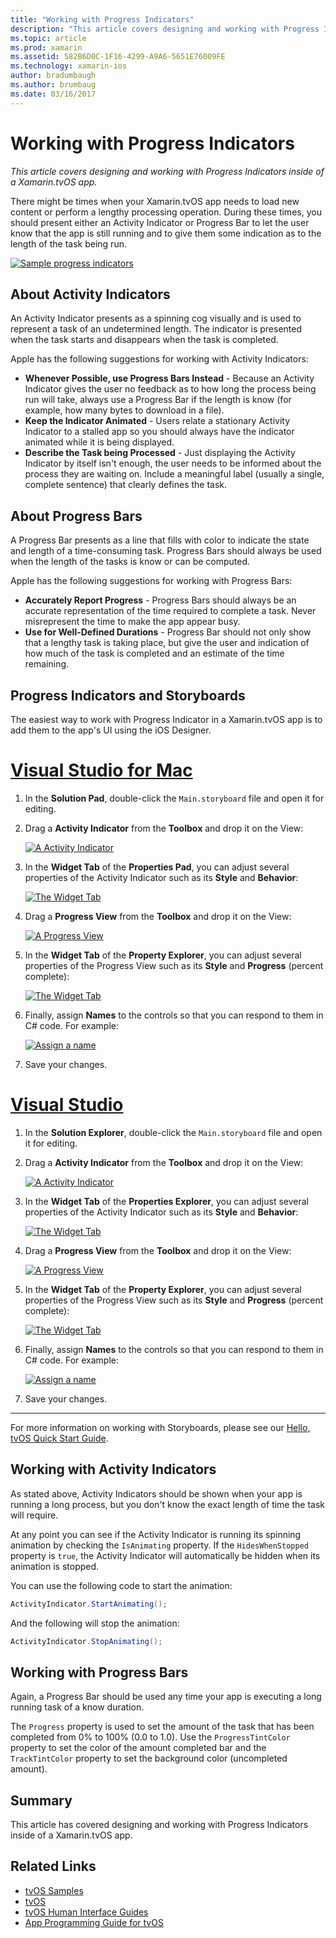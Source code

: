 ```yaml
---
title: "Working with Progress Indicators"
description: "This article covers designing and working with Progress Indicators inside of a Xamarin.tvOS app."
ms.topic: article
ms.prod: xamarin
ms.assetid: 582B6D0C-1F16-4299-A9A6-5651E76009FE
ms.technology: xamarin-ios
author: bradumbaugh
ms.author: brumbaug
ms.date: 03/16/2017
---
```


# Working with Progress Indicators

_This article covers designing and working with Progress Indicators inside of a Xamarin.tvOS app._


There might be times when your Xamarin.tvOS app needs to load new content or perform a lengthy processing operation. During these times, you should present either an Activity Indicator or Progress Bar to let the user know that the app is still running and to give them some indication as to the length of the task being run.

[ ![](progress-indicators-images/intro01.png "Sample progress indicators")](progress-indicators-images/intro01.png)

<a name="About-Activity-Indicators" />

## About Activity Indicators

An Activity Indicator presents as a spinning cog visually and is used to represent a task of an undetermined length. The indicator is presented when the task starts and disappears when the task is completed.

Apple has the following suggestions for working with Activity Indicators:

- **Whenever Possible, use Progress Bars Instead** - Because an Activity Indicator gives the user no feedback as to how long the process being run will take, always use a Progress Bar if the length is know (for example, how many bytes to download in a file).
- **Keep the Indicator Animated** - Users relate a stationary Activity Indicator to a stalled app so you should always have the indicator animated while it is being displayed.
- **Describe the Task being Processed** - Just displaying the Activity Indicator by itself isn't enough, the user needs to be informed about the process they are waiting on. Include a meaningful label (usually a single, complete sentence) that clearly defines the task.

<a name="Summary" />

## About Progress Bars

A Progress Bar presents as a line that fills with color to indicate the state and length of a time-consuming task. Progress Bars should always be used when the length of the tasks is know or can be computed.

Apple has the following suggestions for working with Progress Bars:

- **Accurately Report Progress** - Progress Bars should always be an accurate representation of the time required to complete a task. Never misrepresent the time to make the app appear busy.
- **Use for Well-Defined Durations** - Progress Bar should not only show that a lengthy task is taking place, but give the user and indication of how much of the task is completed and an estimate of the time remaining.

<a name="Progress-Indicators-and-Storyboards" />

## Progress Indicators and Storyboards

The easiest way to work with Progress Indicator in a Xamarin.tvOS app is to add them to the app's UI using the iOS Designer.

# [Visual Studio for Mac](#tab/vsmac)
	
1. In the **Solution Pad**, double-click the `Main.storyboard` file and open it for editing.
1. Drag a **Activity Indicator** from the **Toolbox** and drop it on the View: 

	[ ![](progress-indicators-images/activity01.png "A Activity Indicator")](progress-indicators-images/activity01.png)
1. In the **Widget Tab** of the **Properties Pad**, you can adjust several properties of the Activity Indicator such as its **Style** and **Behavior**: 

	[ ![](progress-indicators-images/activity02.png "The Widget Tab ")](progress-indicators-images/activity02.png)
1. Drag a **Progress View** from the **Toolbox** and drop it on the View: 

	[ ![](progress-indicators-images/activity03.png "A Progress View")](progress-indicators-images/activity03.png)
1. In the **Widget Tab** of the **Property Explorer**, you can adjust several properties of the Progress View such as its **Style** and **Progress** (percent complete): 

	[ ![](progress-indicators-images/activity04.png "The Widget Tab")](progress-indicators-images/activity04.png)
1. Finally, assign **Names** to the controls so that you can respond to them in C# code. For example: 

	[ ![](progress-indicators-images/activity05.png "Assign a name")](progress-indicators-images/activity05.png)
1. Save your changes.

# [Visual Studio](#tab/vswin)
	
1. In the **Solution Explorer**, double-click the `Main.storyboard` file and open it for editing.
1. Drag a **Activity Indicator** from the **Toolbox** and drop it on the View: 

	[ ![](progress-indicators-images/activity01-vs.png "A Activity Indicator")](progress-indicators-images/activity01-vs.png)
1. In the **Widget Tab** of the **Properties Explorer**, you can adjust several properties of the Activity Indicator such as its **Style** and **Behavior**: 

	[ ![](progress-indicators-images/activity02-vs.png "The Widget Tab")](progress-indicators-images/activity02-vs.png)
1. Drag a **Progress View** from the **Toolbox** and drop it on the View: 

	[ ![](progress-indicators-images/activity03-vs.png "A Progress View")](progress-indicators-images/activity03-vs.png)
1. In the **Widget Tab** of the **Property Explorer**, you can adjust several properties of the Progress View such as its **Style** and **Progress** (percent complete): 

	[ ![](progress-indicators-images/activity04-vs.png "The Widget Tab")](progress-indicators-images/activity04-vs.png)
1. Finally, assign **Names** to the controls so that you can respond to them in C# code. For example: 

	[ ![](progress-indicators-images/activity05-vs.png "Assign a name")](progress-indicators-images/activity05-vs.png)
1. Save your changes.

-----

For more information on working with Storyboards, please see our [Hello, tvOS Quick Start Guide](~/ios/tvos/get-started/hello-tvos.md). 

<a name="Working-with-Activity-Indicators" />

## Working with Activity Indicators

As stated above, Activity Indicators should be shown when your app is running a long process, but you don't know the exact length of time the task will require.

At any point you can see if the Activity Indicator is running its spinning animation by checking the `IsAnimating` property. If the `HidesWhenStopped` property is `true`, the Activity Indicator will automatically be hidden when its animation is stopped.

You can use the following code to start the animation: 

```csharp
ActivityIndicator.StartAnimating();
```

And the following will stop the animation:

```csharp
ActivityIndicator.StopAnimating();
```

<a name="Working-with-Progress-Bars" />

## Working with Progress Bars

Again, a Progress Bar should be used any time your app is executing a long running task of a know duration. 

The `Progress` property is used to set the amount of the task that has been completed from 0% to 100% (0.0 to 1.0). Use the `ProgressTintColor` property to set the color of the amount completed bar and the `TrackTintColor` property to set the background color (uncompleted amount).

<a name="Summary" />

## Summary

This article has covered designing and working with Progress Indicators inside of a Xamarin.tvOS app.



## Related Links

- [tvOS Samples](https://developer.xamarin.com/samples/tvos/all/)
- [tvOS](https://developer.apple.com/tvos/)
- [tvOS Human Interface Guides](https://developer.apple.com/tvos/human-interface-guidelines/)
- [App Programming Guide for tvOS](https://developer.apple.com/library/prerelease/tvos/documentation/General/Conceptual/AppleTV_PG/)
